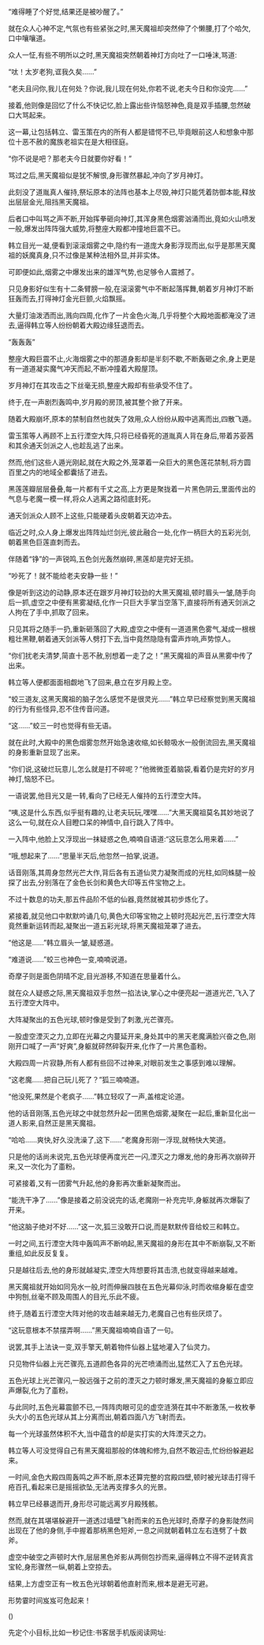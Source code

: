 
“难得睡了个好觉,结果还是被吵醒了。”

就在众人心神不定,气氛也有些紧张之时,黑天魔祖却突然伸了个懒腰,打了个哈欠,口中嚷嚷道。

众人一怔,有些不明所以之时,黑天魔祖突然朝着神灯方向吐了一口唾沫,骂道:

“呔！太岁老狗,诓我久矣……”

“老夫且问你,我儿在何处？你说,我儿现在何处,你若不说,老夫今日和你没完……”

接着,他则像是回忆了什么不快记忆,脸上露出些许恼怒神色,竟是双手插腰,忽然破口大骂起来。

这一幕,让包括韩立、雷玉策在内的所有人都是错愕不已,毕竟眼前这人和想象中那位十恶不赦的魔族老祖实在是大相径庭。

“你不说是吧？那老夫今日就要你好看！”

骂过之后,黑天魔祖似是犹不解恨,身形骤然暴起,冲向了岁月神灯。

此刻没了道胤真人催持,祭坛原本的法阵也基本上尽毁,神灯只能凭着防御本能,释放出层层金光,阻挡黑天魔祖。

后者口中叫骂之声不断,开始挥拳砸向神灯,其浑身黑色烟雾汹涌而出,竟如火山喷发一般,爆发出阵阵强大威势,将整座大殿都冲撞地巨震不已。

韩立目光一凝,便看到滚滚烟雾之中,隐约有一道庞大身影浮现而出,似乎是那黑天魔祖的妖魔真身,只不过像是某种法相外显,并非实体。

可即便如此,烟雾之中爆发出来的雄浑气势,也足够令人震撼了。

只见身影好似生有十二条臂膀一般,在滚滚雾气中不断起落挥舞,朝着岁月神灯不断狂轰而去,打得神灯金光巨颤,火焰飘摇。

大量灯油泼洒而出,溅向四周,化作了一片金色火海,几乎将整个大殿地面都淹没了进去,逼得韩立等人纷纷朝着大殿边缘狂退而去。

“轰轰轰”

整座大殿巨震不止,火海烟雾之中的那道身影却是半刻不歇,不断轰砸之余,身上更是有一道道凝实魔气冲天而起,不断冲撞着大殿屋顶。

岁月神灯在其攻击之下丝毫无损,整座大殿却有些承受不住了。

终于,在一声剧烈轰鸣中,岁月殿的房顶,被其整个掀了开来。

随着大殿崩坏,原本的禁制自然也就失了效用,众人纷纷从殿中逃离而出,四散飞遁。

雷玉策等人再顾不上五行湮空大阵,只将已经昏死的道胤真人背在身后,带着苏荌茜和其余通天剑派之人,也趁乱逃了出来。

然而,他们这些人遁光刚起,就在大殿之外,笼罩着一朵巨大的黑色莲花禁制,将方圆百里之内的地域全都囊括了进去。

黑莲莲瓣层层叠叠,每一片都有千丈之高,上方更是聚拢着一片黑色阴云,里面传出的气息与老魔一模一样,将众人逃离之路彻底封死。

通天剑派众人顾不上这些,只能硬着头皮朝着天边冲去。

临近之时,众人身上爆发出阵阵灿烂剑光,彼此融合一处,化作一柄巨大的五彩光剑,朝着黑色巨莲直刺而去。

伴随着“铮”的一声锐鸣,五色剑光轰然崩碎,黑莲却是完好无损。

“吵死了！就不能给老夫安静一些！”

像是听到这边的动静,原本还在跟岁月神灯较劲的大黑天魔祖,顿时眉头一皱,随手向后一抓,虚空之中便有黑雾凝结,化作一只巨大手掌当空落下,直接将所有通天剑派之人拘在了手中,抓取了回来。

只见其将之随手一扔,重新砸落回了大殿,虚空之中便有一道道黑色雾气,凝成一根根粗壮黑鞭,朝着通天剑派等人劈打下去,当中竟然隐隐有雷声炸响,声势惊人。

“你们扰老夫清梦,简直十恶不赦,别想着一走了之！”黑天魔祖的声音从黑雾中传了出来。

韩立等人便都面面相觑地飞了回来,悬立在岁月殿上空。

“蛟三道友,这黑天魔祖的脑子怎么感觉不是很灵光……”韩立早已经察觉到黑天魔祖的行为有些怪异,忍不住传音问道。

“这……”蛟三一时也觉得有些无语。

就在此时,大殿中的黑色烟雾忽然开始急速收缩,如长鲸吸水一般倒流回去,黑天魔祖的身影重新显现了出来。

“你们说,这破烂玩意儿,怎么就是打不碎呢？”他微微歪着脑袋,看着仍是完好的岁月神灯,恼怒不已。

一语说罢,他目光又是一转,看向了已经无人催持的五行湮空大阵。

“咦,这是什么东西,似乎挺有趣的,让老夫玩玩,嘿嘿……”大黑天魔祖莫名其妙地说了这么一句,就在众人目瞪口呆的神情中,自行跳入了阵中。

一入阵中,他脸上又浮现出一抹疑惑之色,喃喃自语道:“这玩意怎么用来着……”

“哦,想起来了……”思量半天后,他忽然一拍掌,说道。

话音刚落,其周身忽然光芒大作,背后各有五道仙灵力凝聚而成的光柱,如同蛛腿一般探了出去,分别落在了金色长剑和黄色大印等五件宝物之上。

不过十数息的功夫,那五件品阶不低的仙器,竟然就被其初步炼化了。

紧接着,就见他口中默默吟诵几句,黄色大印等宝物之上顿时亮起光芒,五行湮空大阵竟然重新运转而起,凝聚出一道五彩光球,将黑天魔祖笼罩了进去。

“他这是……”韩立眉头一皱,疑惑道。

“难道说……”蛟三也神色一变,喃喃说道。

奇摩子则是面色阴晴不定,目光游移,不知道在思量着什么。

就在众人疑惑之际,黑天魔祖双手忽然一掐法诀,掌心之中便亮起一道道光芒,飞入了五行湮空大阵中。

大阵凝聚出的五色光球,顿时像是受到了刺激,光芒骤亮。

一股虚空湮灭之力,立即在光幕之内蔓延开来,身处其中的黑天老魔满脸兴奋之色,刚刚开口喊了一声“好爽”,身躯就砰然碎裂开来,化作了一片黑色齑粉。

大殿四周一片寂静,所有人都有些回不过神来,对眼前发生之事感到难以理解。

“这老魔……把自己玩儿死了？”狐三喃喃道。

“他没死,果然是个老疯子……”韩立轻叹了一声,盖棺定论道。

他的话音刚落,五色光球之中就忽然升起一团黑色烟雾,凝聚在一起后,重新显化出一道人影来,自然正是黑天魔祖。

“哈哈……爽快,好久没洗澡了,这下……”老魔身形刚一浮现,就畅快大笑道。

只是他的话尚未说完,五色光球便再度光芒一闪,湮灭之力爆发,他的身形再次崩碎开来,又一次化为了齑粉。

可紧接着,又有一团雾气升起,他的身影再次重新凝聚而出。

“能洗干净了……”像是接着之前没说完的话,老魔刚一补充完毕,身躯就再次爆裂了开来。

“他这脑子绝对不好……”这一次,狐三没敢开口说,而是默默传音给蛟三和韩立。

一时之间,五行湮空大阵中轰鸣声不断响起,黑天魔祖的身形在其中不断崩裂,又不断重组,如此反反复复。

只是越往后去,他的身形就越凝实,湮空大阵想要将其击溃,也就变得越来越难。

黑天魔祖就开始如同凫水一般,时而伸展四肢在五色光幕仰泳,时而收缩身躯在虚空中狗刨,丝毫不顾及周围人的目光,乐此不疲。

终于,随着五行湮空大阵对他的攻击越来越无力,老魔自己也有些厌烦了。

“这玩意根本不禁摆弄啊……”黑天魔祖喃喃自语了一句。

说罢,其手上法诀一变,双手擎天,朝着物件仙器上猛地灌入了仙灵力。

只见物件仙器上光芒骤亮,五道颜色各异的光芒喷涌而出,猛然汇入了五色光球。

五色光球上光芒骤闪,一股远强于之前的湮灭之力顿时爆发,黑天魔祖的身躯立即应声爆裂,化为了齑粉。

与此同时,五色光幕震颤不已,一阵阵肉眼可见的虚空涟漪在其中不断激荡,一枚枚拳头大小的五色光球从其上分离而出,朝着四面八方飞射而去。

每一个光球虽然体积不大,当中蕴含的却是实打实的大阵湮灭之力。

韩立等人可没觉得自己有黑天魔祖那般的体魄和修为,自然不敢迎击,忙纷纷躲避起来。

一时间,金色大殿四周轰鸣之声不断,原本还算完整的宫殿四壁,顿时被光球击打得千疮百孔,看起来已是摇摇欲坠,无法再支撑多久的光景。

韩立早已经暴退而开,身形尽可能远离岁月殿残骸。

然而,就在其堪堪躲避开一道透过墙壁飞射而来的五色光球时,奇摩子的身影陡然间出现在了他的身侧,手中握着那柄黑色短斧,一息之间就朝着韩立左右连劈了十数斧。

虚空中破空之声顿时大作,层层黑色斧影从两侧包抄而来,逼得韩立不得不逆转真言宝轮,身形骤然一纵,朝着上空掠去。

结果,上方虚空正有一枚五色光球朝着他直射而来,根本是避无可避。

形势霎时间岌岌可危起来！

()

先定个小目标,比如一秒记住:书客居手机版阅读网址: